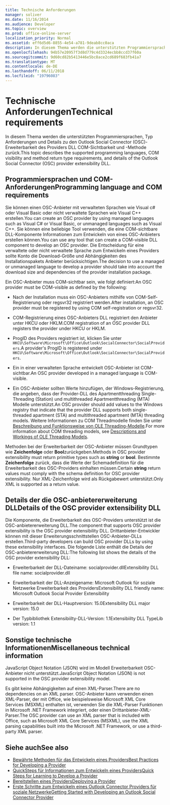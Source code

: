 ```yaml
---
title: Technische Anforderungen
manager: soliver
ms.date: 11/16/2014
ms.audience: Developer
ms.topic: overview
ms.prod: office-online-server
localization_priority: Normal
ms.assetid: eff6d5d6-8855-4e54-a781-9deab8cc0aca
description: In diesem Thema werden die unterstützten Programmiersprachen, Typ Anforderungen und Details zu den Outlook Social Connector (OSC)-Erweiterbarkeit des Providers DLL COM-Sichtbarkeit und -Methode zurück.
ms.openlocfilehash: 94b57e20957f3d8d779c4d3324ecbb8ccd37f60a
ms.sourcegitcommit: 9d60cd82b5413446e5bc8ace2cd689f683fb41a7
ms.translationtype: MT
ms.contentlocale: de-DE
ms.lasthandoff: 06/11/2018
ms.locfileid: "19796083"
---
```

# <a name="technical-requirements"></a><span data-ttu-id="4afee-103">Technische Anforderungen</span><span class="sxs-lookup"><span data-stu-id="4afee-103">Technical requirements</span></span>

<span data-ttu-id="4afee-104">In diesem Thema werden die unterstützten Programmiersprachen, Typ Anforderungen und Details zu den Outlook Social Connector (OSC)-Erweiterbarkeit des Providers DLL COM-Sichtbarkeit und -Methode zurück.</span><span class="sxs-lookup"><span data-stu-id="4afee-104">This topic describes the supported programming languages, COM visibility and method return type requirements, and details of the Outlook Social Connector (OSC) provider extensibility DLL.</span></span> 
  
## <a name="programming-language-and-com-requirements"></a><span data-ttu-id="4afee-105">Programmiersprachen und COM-Anforderungen</span><span class="sxs-lookup"><span data-stu-id="4afee-105">Programming language and COM requirements</span></span>

<span data-ttu-id="4afee-106">Sie können einen OSC-Anbieter mit verwalteten Sprachen wie Visual c# oder Visual Basic oder nicht verwaltete Sprachen wie Visual C++ erstellen.</span><span class="sxs-lookup"><span data-stu-id="4afee-106">You can create an OSC provider by using managed languages such as Visual C# or Visual Basic, or unmanaged languages such as Visual C++.</span></span> <span data-ttu-id="4afee-107">Sie können eine beliebige Tool verwenden, die eine COM-sichtbare DLL-Komponente Informationen zum Entwickeln von eines OSC-Anbieters erstellen können.</span><span class="sxs-lookup"><span data-stu-id="4afee-107">You can use any tool that can create a COM-visible DLL component to develop an OSC provider.</span></span> <span data-ttu-id="4afee-108">Die Entscheidung für eine verwaltete oder nicht verwaltete Sprache zum Entwickeln eines Providers sollte Konto die Download-Größe und Abhängigkeiten des Installationspakets Anbieter berücksichtigen.</span><span class="sxs-lookup"><span data-stu-id="4afee-108">The decision to use a managed or unmanaged language to develop a provider should take into account the download size and dependencies of the provider installation package.</span></span>
  
<span data-ttu-id="4afee-109">Ein OSC-Anbieter muss COM-sichtbar sein, wie folgt definiert:</span><span class="sxs-lookup"><span data-stu-id="4afee-109">An OSC provider must be COM-visible as defined by the following:</span></span>
  
- <span data-ttu-id="4afee-110">Nach der Installation muss ein OSC-Anbieters mithilfe von COM-Self-Registrierung oder regsvr32 registriert werden.</span><span class="sxs-lookup"><span data-stu-id="4afee-110">After installation, an OSC provider must be registered by using COM self-registration or regsvr32.</span></span>
    
- <span data-ttu-id="4afee-111">COM-Registrierung eines OSC-Anbieters DLL registriert den Anbieter unter HKCU oder HKLM.</span><span class="sxs-lookup"><span data-stu-id="4afee-111">COM registration of an OSC provider DLL registers the provider under HKCU or HKLM.</span></span> 
    
- <span data-ttu-id="4afee-112">ProgID des Providers registriert ist, klicken Sie unter `HKCU\Software\Microsoft\Office\Outlook\SocialConnector\SocialProviders`.</span><span class="sxs-lookup"><span data-stu-id="4afee-112">A provider's ProgID is registered under  `HKCU\Software\Microsoft\Office\Outlook\SocialConnector\SocialProviders`.</span></span>
    
- <span data-ttu-id="4afee-113">Ein in einer verwalteten Sprache entwickelt OSC-Anbieter ist COM-sichtbar.</span><span class="sxs-lookup"><span data-stu-id="4afee-113">An OSC provider developed in a managed language is COM-visible.</span></span>
    
- <span data-ttu-id="4afee-114">Ein OSC-Anbieter sollten Werte hinzufügen, der Windows-Registrierung, die angeben, dass der Provider-DLL des Apartmentthreading Single-Threading (Station) und multithreaded Apartmentthreading (MTA) Modelle unterstützt.</span><span class="sxs-lookup"><span data-stu-id="4afee-114">An OSC provider should add values to the Windows registry that indicate that the provider DLL supports both single-threaded apartment (STA) and multithreaded apartment (MTA) threading models.</span></span> <span data-ttu-id="4afee-115">Weitere Informationen zu COM Threadmodelle finden Sie unter [Beschreibung und Funktionsweise von OLE Threading-Modelle](http://support.microsoft.com/kb/150777).</span><span class="sxs-lookup"><span data-stu-id="4afee-115">For more information about COM threading models, see [Descriptions and Workings of OLE Threading Models](http://support.microsoft.com/kb/150777).</span></span>
    
<span data-ttu-id="4afee-116">Methoden bei der Erweiterbarkeit der OSC-Anbieter müssen Grundtypen wie **Zeichenfolge** oder **Bool**zurückgeben.</span><span class="sxs-lookup"><span data-stu-id="4afee-116">Methods in OSC provider extensibility must return primitive types such as **string** or **bool**.</span></span> <span data-ttu-id="4afee-117">Bestimmte **Zeichenfolge** zurück, dass die Werte der Schemadefinition für die Erweiterbarkeit des OSC-Providers einhalten müssen.</span><span class="sxs-lookup"><span data-stu-id="4afee-117">Certain **string** return values must comply with the schema definition for OSC provider extensibility.</span></span> <span data-ttu-id="4afee-118">Nur XML-Zeichenfolge wird als Rückgabewert unterstützt.</span><span class="sxs-lookup"><span data-stu-id="4afee-118">Only XML is supported as a return value.</span></span> 
  
## <a name="details-of-the-osc-provider-extensibility-dll"></a><span data-ttu-id="4afee-119">Details der die OSC-anbietererweiterung DLL</span><span class="sxs-lookup"><span data-stu-id="4afee-119">Details of the OSC provider extensibility DLL</span></span>

<span data-ttu-id="4afee-120">Die Komponente, die Erweiterbarkeit des OSC-Providers unterstützt ist die OSC-anbietererweiterung DLL.</span><span class="sxs-lookup"><span data-stu-id="4afee-120">The component that supports OSC provider extensibility is the OSC provider extensibility DLL.</span></span> <span data-ttu-id="4afee-121">Drittanbieter-Entwickler können mit dieser Erweiterungsschnittstellen OSC-Anbieter-DLLs erstellen.</span><span class="sxs-lookup"><span data-stu-id="4afee-121">Third-party developers can build OSC provider DLLs by using these extensibility interfaces.</span></span> <span data-ttu-id="4afee-122">Die folgende Liste enthält die Details der OSC-anbietererweiterung DLL:</span><span class="sxs-lookup"><span data-stu-id="4afee-122">The following list shows the details of the OSC provider extensibility DLL:</span></span>
  
- <span data-ttu-id="4afee-123">Erweiterbarkeit der DLL-Dateiname: socialprovider.dll</span><span class="sxs-lookup"><span data-stu-id="4afee-123">Extensibility DLL file name: socialprovider.dll</span></span>
    
- <span data-ttu-id="4afee-124">Erweiterbarkeit der DLL-Anzeigename: Microsoft Outlook für soziale Netzwerke Erweiterbarkeit des Providers</span><span class="sxs-lookup"><span data-stu-id="4afee-124">Extensibility DLL friendly name: Microsoft Outlook Social Provider Extensibility</span></span>
    
- <span data-ttu-id="4afee-125">Erweiterbarkeit der DLL-Hauptversion: 15.0</span><span class="sxs-lookup"><span data-stu-id="4afee-125">Extensibility DLL major version: 15.0</span></span>
    
- <span data-ttu-id="4afee-126">Der Typbibliothek Extensibiilty-DLL-Version: 1.1</span><span class="sxs-lookup"><span data-stu-id="4afee-126">Extensibiilty DLL TypeLib version: 1.1</span></span>
    
## <a name="miscellaneous-technical-information"></a><span data-ttu-id="4afee-127">Sonstige technische Informationen</span><span class="sxs-lookup"><span data-stu-id="4afee-127">Miscellaneous technical information</span></span>

<span data-ttu-id="4afee-128">JavaScript Object Notation (JSON) wird im Modell Erweiterbarkeit OSC-Anbieter nicht unterstützt.</span><span class="sxs-lookup"><span data-stu-id="4afee-128">JavaScript Object Notation (JSON) is not supported in the OSC provider extensibility model.</span></span>
  
<span data-ttu-id="4afee-129">Es gibt keine Abhängigkeiten auf einen XML-Parser.</span><span class="sxs-lookup"><span data-stu-id="4afee-129">There are no dependencies on an XML parser.</span></span> <span data-ttu-id="4afee-130">OSC-Anbieter kann verwenden einen XML-Parser, der mit Office, wie beispielsweise Microsoft XML Core Services (MSXML) enthalten ist, verwenden Sie die XML-Parser Funktionen in Microsoft .NET Framework integriert, oder einen Drittanbieter-XML-Parser.</span><span class="sxs-lookup"><span data-stu-id="4afee-130">The OSC provider can use an XML parser that is included with Office, such as Microsoft XML Core Services (MSXML), use the XML parsing capabilities built into the Microsoft .NET Framework, or use a third-party XML parser.</span></span> 
  
## <a name="see-also"></a><span data-ttu-id="4afee-131">Siehe auch</span><span class="sxs-lookup"><span data-stu-id="4afee-131">See also</span></span>

- [<span data-ttu-id="4afee-132">Bewährte Methoden für das Entwickeln eines Providers</span><span class="sxs-lookup"><span data-stu-id="4afee-132">Best Practices for Developing a Provider</span></span>](best-practices-for-developing-a-provider.md)  
- [<span data-ttu-id="4afee-133">QuickSteps für Informationen zum Entwickeln eines Providers</span><span class="sxs-lookup"><span data-stu-id="4afee-133">Quick Steps for Learning to Develop a Provider</span></span>](quick-steps-for-learning-to-develop-a-provider.md)
- [<span data-ttu-id="4afee-134">Bereitstellen eines Providers</span><span class="sxs-lookup"><span data-stu-id="4afee-134">Deploying a Provider</span></span>](deploying-a-provider.md)  
- [<span data-ttu-id="4afee-135">Erste Schritte zum Entwickeln eines Outlook Connector Providers für soziale Netzwerke</span><span class="sxs-lookup"><span data-stu-id="4afee-135">Getting Started with Developing an Outlook Social Connector Provider</span></span>](getting-started-with-developing-an-outlook-social-connector-provider.md)

